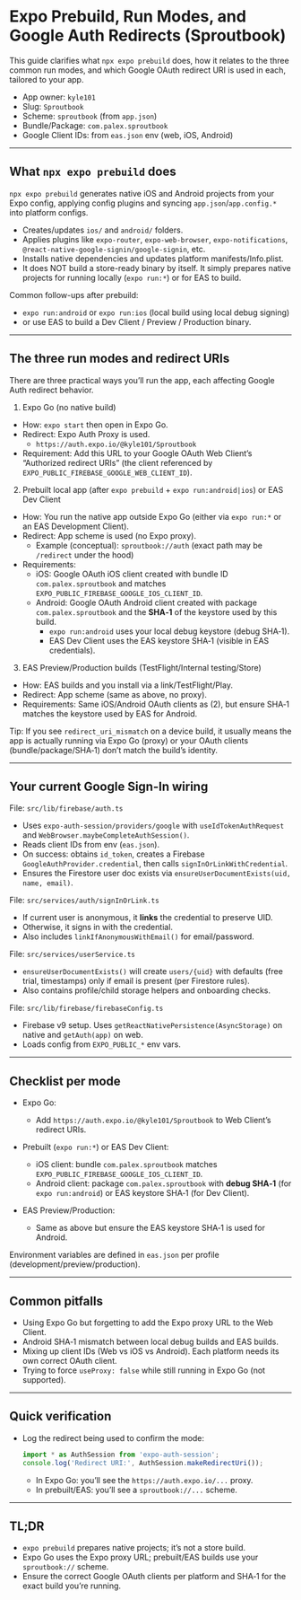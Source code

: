 # Expo Prebuild, Run Modes, and Google Auth Redirects (Sproutbook)

This guide clarifies what `npx expo prebuild` does, how it relates to the three common run modes, and which Google OAuth redirect URI is used in each, tailored to your app.

- App owner: `kyle101`
- Slug: `Sproutbook`
- Scheme: `sproutbook` (from `app.json`)
- Bundle/Package: `com.palex.sproutbook`
- Google Client IDs: from `eas.json` env (web, iOS, Android)

---

## What `npx expo prebuild` does

`npx expo prebuild` generates native iOS and Android projects from your Expo config, applying config plugins and syncing `app.json`/`app.config.*` into platform configs.

- Creates/updates `ios/` and `android/` folders.
- Applies plugins like `expo-router`, `expo-web-browser`, `expo-notifications`, `@react-native-google-signin/google-signin`, etc.
- Installs native dependencies and updates platform manifests/Info.plist.
- It does NOT build a store-ready binary by itself. It simply prepares native projects for running locally (`expo run:*`) or for EAS to build.

Common follow-ups after prebuild:
- `expo run:android` or `expo run:ios` (local build using local debug signing)
- or use EAS to build a Dev Client / Preview / Production binary.

---

## The three run modes and redirect URIs

There are three practical ways you’ll run the app, each affecting Google Auth redirect behavior.

1) Expo Go (no native build)
- How: `expo start` then open in Expo Go.
- Redirect: Expo Auth Proxy is used.
  - `https://auth.expo.io/@kyle101/Sproutbook`
- Requirement: Add this URL to your Google OAuth Web Client’s “Authorized redirect URIs” (the client referenced by `EXPO_PUBLIC_FIREBASE_GOOGLE_WEB_CLIENT_ID`).

2) Prebuilt local app (after `expo prebuild` + `expo run:android|ios`) or EAS Dev Client
- How: You run the native app outside Expo Go (either via `expo run:*` or an EAS Development Client).
- Redirect: App scheme is used (no Expo proxy).
  - Example (conceptual): `sproutbook://auth` (exact path may be `/redirect` under the hood)
- Requirements:
  - iOS: Google OAuth iOS client created with bundle ID `com.palex.sproutbook` and matches `EXPO_PUBLIC_FIREBASE_GOOGLE_IOS_CLIENT_ID`.
  - Android: Google OAuth Android client created with package `com.palex.sproutbook` and the **SHA‑1** of the keystore used by this build.
    - `expo run:android` uses your local debug keystore (debug SHA‑1).
    - EAS Dev Client uses the EAS keystore SHA‑1 (visible in EAS credentials).

3) EAS Preview/Production builds (TestFlight/Internal testing/Store)
- How: EAS builds and you install via a link/TestFlight/Play.
- Redirect: App scheme (same as above, no proxy).
- Requirements: Same iOS/Android OAuth clients as (2), but ensure SHA‑1 matches the keystore used by EAS for Android.

Tip: If you see `redirect_uri_mismatch` on a device build, it usually means the app is actually running via Expo Go (proxy) or your OAuth clients (bundle/package/SHA‑1) don’t match the build’s identity.

---

## Your current Google Sign-In wiring

File: `src/lib/firebase/auth.ts`
- Uses `expo-auth-session/providers/google` with `useIdTokenAuthRequest` and `WebBrowser.maybeCompleteAuthSession()`.
- Reads client IDs from env (`eas.json`).
- On success: obtains `id_token`, creates a Firebase `GoogleAuthProvider.credential`, then calls `signInOrLinkWithCredential`.
- Ensures the Firestore user doc exists via `ensureUserDocumentExists(uid, name, email)`.

File: `src/services/auth/signInOrLink.ts`
- If current user is anonymous, it **links** the credential to preserve UID.
- Otherwise, it signs in with the credential.
- Also includes `linkIfAnonymousWithEmail()` for email/password.

File: `src/services/userService.ts`
- `ensureUserDocumentExists()` will create `users/{uid}` with defaults (free trial, timestamps) only if email is present (per Firestore rules).
- Also contains profile/child storage helpers and onboarding checks.

File: `src/lib/firebase/firebaseConfig.ts`
- Firebase v9 setup. Uses `getReactNativePersistence(AsyncStorage)` on native and `getAuth(app)` on web.
- Loads config from `EXPO_PUBLIC_*` env vars.

---

## Checklist per mode

- Expo Go:
  - Add `https://auth.expo.io/@kyle101/Sproutbook` to Web Client’s redirect URIs.

- Prebuilt (`expo run:*`) or EAS Dev Client:
  - iOS client: bundle `com.palex.sproutbook` matches `EXPO_PUBLIC_FIREBASE_GOOGLE_IOS_CLIENT_ID`.
  - Android client: package `com.palex.sproutbook` with **debug SHA‑1** (for `expo run:android`) or EAS keystore SHA‑1 (for Dev Client).

- EAS Preview/Production:
  - Same as above but ensure the EAS keystore SHA‑1 is used for Android.

Environment variables are defined in `eas.json` per profile (development/preview/production).

---

## Common pitfalls

- Using Expo Go but forgetting to add the Expo proxy URL to the Web Client.
- Android SHA‑1 mismatch between local debug builds and EAS builds.
- Mixing up client IDs (Web vs iOS vs Android). Each platform needs its own correct OAuth client.
- Trying to force `useProxy: false` while still running in Expo Go (not supported).

---

## Quick verification

- Log the redirect being used to confirm the mode:
  ```ts
  import * as AuthSession from 'expo-auth-session';
  console.log('Redirect URI:', AuthSession.makeRedirectUri());
  ```
  - In Expo Go: you’ll see the `https://auth.expo.io/...` proxy.
  - In prebuilt/EAS: you’ll see a `sproutbook://...` scheme.

---

## TL;DR

- `expo prebuild` prepares native projects; it’s not a store build.
- Expo Go uses the Expo proxy URL; prebuilt/EAS builds use your `sproutbook://` scheme.
- Ensure the correct Google OAuth clients per platform and SHA‑1 for the exact build you’re running.
